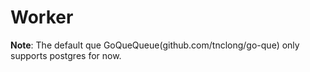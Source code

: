 # Worker

**Note**: The default que GoQueQueue(github.com/tnclong/go-que) only supports postgres for now.
